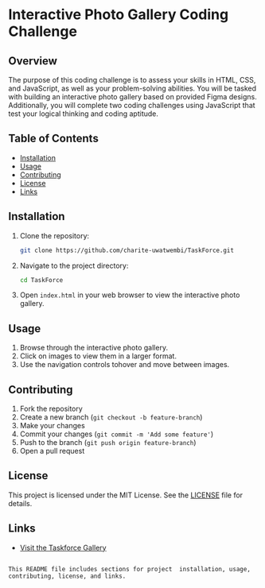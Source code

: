
# Interactive Photo Gallery Coding Challenge

## Overview

The purpose of this coding challenge is to assess your skills in HTML, CSS, and JavaScript, as well as your problem-solving abilities. You will be tasked with building an interactive photo gallery based on provided Figma designs. Additionally, you will complete two coding challenges using JavaScript that test your logical thinking and coding aptitude.

## Table of Contents

- [Installation](#installation)
- [Usage](#usage)
- [Contributing](#contributing)
- [License](#license)
- [Links](#links)

## Installation

1. Clone the repository:
   ```bash
   git clone https://github.com/charite-uwatwembi/TaskForce.git
   ```
2. Navigate to the project directory:
   ```bash
   cd TaskForce
   ```
3. Open `index.html` in your web browser to view the interactive photo gallery.

## Usage

1. Browse through the interactive photo gallery.
2. Click on images to view them in a larger format.
3. Use the navigation controls tohover and move between images.

## Contributing

1. Fork the repository
2. Create a new branch (`git checkout -b feature-branch`)
3. Make your changes
4. Commit your changes (`git commit -m 'Add some feature'`)
5. Push to the branch (`git push origin feature-branch`)
6. Open a pull request

## License

This project is licensed under the MIT License. See the [LICENSE](LICENSE) file for details.

## Links

- [Visit the Taskforce Gallery](https://taskforcegallery.netlify.app/)
```

This README file includes sections for project  installation, usage, contributing, license, and links.